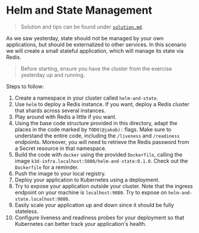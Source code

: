 # Helm and State Management

> Solution and tips can be found under [`solution.md`][solution].

[solution]: ./solution.md

As we saw yesterday, state should not be managed by your own applications, but should be
externalized to other services. In this scenario we will create a small stateful application, which
will manage its state via Redis.

> Before starting, ensure you have the cluster from the exercise yesterday up and running.

Steps to follow:

1. Create a namespace in your cluster called `helm-and-state`.
2. Use `helm` to deploy a Redis instance. If you want, deploy a Redis cluster that shards across
   several instances.
3. Play around with Redis a little if you want.
4. Using the base code structure provided in this directory, adapt the places in the code marked by
   `TODO(@jakob):` flags. Make sure to understand the entire code, including the `/liveness` and
   `/readiness` endpoints. Moreover, you will need to retrieve the Redis password from a Secret
   resource in that namespace.
5. Build the code with `docker` using the provided `Dockerfile`, calling the image
   `k3d-infra.localhost:5000/helm-and-state:0.1.0`. Check out the
   `Dockerfile` for a reminder.
6. Push the image to your local registry.
7. Deploy your application to Kubernetes using a deployment.
8. Try to expose your application outside your cluster. Note that the ingress endpoint on your
   machine is `localhost:9080`. Try to expose on `helm-and-state.localhost:9080`.
9. Easily scale your application up and down since it should be fully stateless.
10. Configure liveness and readiness probes for your deployment so that Kubernetes can better track
    your application's health.
